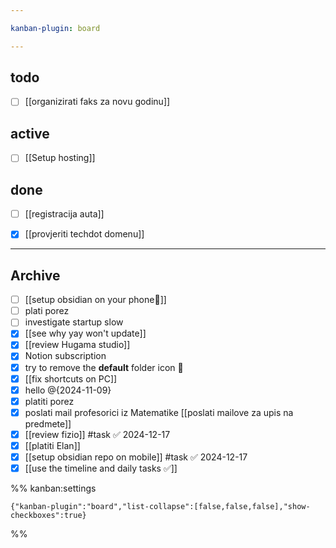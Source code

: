 ```yaml
---

kanban-plugin: board

---
```


## todo

- [ ] [[organizirati faks za novu godinu]]


## active

- [ ] [[Setup hosting]]


## done

- [ ] [[registracija auta]]
- [x] [[provjeriti techdot domenu]]


***

## Archive

- [ ] [[setup obsidian on your phone📱]]
- [ ] plati porez
- [ ] investigate startup slow
- [x] [[see why yay won't update]]
- [x] [[review Hugama studio]]
- [x] Notion subscription
- [x] try to remove the **default** folder icon 📁
- [x] [[fix shortcuts on PC]]
- [x] hello @{2024-11-09}
- [x] platiti porez
- [x] poslati mail profesorici iz Matematike [[poslati mailove za upis na predmete]]
- [x] [[review fizio]] #task ✅ 2024-12-17
- [x] [[platiti Elan]]
- [x] [[setup obsidian repo on mobile]] #task ✅ 2024-12-17
- [x] [[use the timeline and daily tasks ✅]]

%% kanban:settings
```
{"kanban-plugin":"board","list-collapse":[false,false,false],"show-checkboxes":true}
```
%%